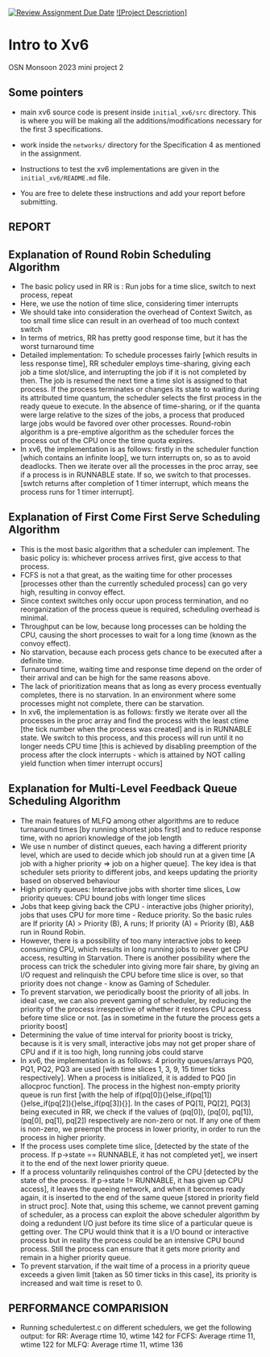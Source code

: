 [![Review Assignment Due Date](https://classroom.github.com/assets/deadline-readme-button-24ddc0f5d75046c5622901739e7c5dd533143b0c8e959d652212380cedb1ea36.svg)](https://classroom.github.com/a/DLipn7os)
[![Project Description]](https://karthikv1392.github.io/cs3301_osn/mini-projects/mp2)
# Intro to Xv6
OSN Monsoon 2023 mini project 2

## Some pointers
- main xv6 source code is present inside `initial_xv6/src` directory. This is where you will be making all the additions/modifications necessary for the first 3 specifications. 
- work inside the `networks/` directory for the Specification 4 as mentioned in the assignment.
- Instructions to test the xv6 implementations are given in the `initial_xv6/README.md` file. 

- You are free to delete these instructions and add your report before submitting. 

## REPORT

## Explanation of Round Robin Scheduling Algorithm
- The basic policy used in RR is : Run jobs for a time slice, switch to next process, repeat 
- Here, we use the notion of time slice, considering timer interrupts
- We should take into consideration the overhead of Context Switch, as too small time slice can result in an overhead of too much context switch
- In terms of metrics, RR has pretty good response time, but it has the worst turnaround time
- Detailed implementation: To schedule processes fairly [which results in less response time], RR scheduler employs time-sharing, giving each job a time slot/slice, and interrupting the job if it is not completed by then. The job is resumed the next time a time slot is assigned to that process. If the process terminates or changes its state to waiting during its attributed time quantum, the scheduler selects the first process in the ready queue to execute. In the absence of time-sharing, or if the quanta were large relative to the sizes of the jobs, a process that produced large jobs would be favored over other processes. Round-robin algorithm is a pre-emptive algorithm as the scheduler forces the process out of the CPU once the time quota expires. 
- In xv6, the implementation is as follows: firstly in the scheduler function [which contains an infinite loop], we turn interrupts on, so as to avoid deadlocks. Then we iterate over all the processes in the proc array, see if a process is in RUNNABLE state. If so, we switch to that processes. [swtch returns after completion of 1 timer interrupt, which means the process runs for 1 timer interrupt].

## Explanation of First Come First Serve Scheduling Algorithm
- This is the most basic algorithm that a scheduler can implement. The basic policy is: whichever process arrives first, give access to that process. 
- FCFS is not a that great, as the waiting time for other processes [processes other than the currently scheduled process] can go very high, resulting in convoy effect.
- Since context switches only occur upon process termination, and no reorganization of the process queue is required, scheduling overhead is minimal.
- Throughput can be low, because long processes can be holding the CPU, causing the short processes to wait for a long time (known as the convoy effect).
- No starvation, because each process gets chance to be executed after a definite time.
- Turnaround time, waiting time and response time depend on the order of their arrival and can be high for the same reasons above.
- The lack of prioritization means that as long as every process eventually completes, there is no starvation. In an environment where some processes might not complete, there can be starvation.
- In xv6, the implementation is as follows: firstly we iterate over all the processes in the proc array and find the process with the least ctime [the tick number when the process was created] and is in RUNNABLE state. We switch to this process, and this process will run until it no longer needs CPU time [this is achieved by disabling preemption of the process after the clock interrupts - which is attained by NOT calling yield function when timer interrupt occurs]

## Explanation for Multi-Level Feedback Queue Scheduling Algorithm
- The main features of MLFQ among other algorithms are to reduce turnaround times [by running shortest jobs first] and to reduce response time, with no apriori knowledge of the job length
- We use n number of distinct queues, each having a different priority level, which are used to decide which job should run at a given time [A job with a higher priority => job on a higher queue]. The key idea is that scheduler sets priority to different jobs, and keeps updating the priority based on observed behaviour
- High priority queues: Interactive jobs with shorter time slices, Low priority queues: CPU bound jobs with longer time slices 
- Jobs that keep giving back the CPU - interactive jobs (higher priority), jobs that uses CPU for more time - Reduce priority. So the basic rules are If priority (A) > Priority (B), A runs; If priority (A) = Priority (B), A&B run in Round Robin.
- However, there is a possibility of too many interactive jobs to keep consuming CPU, which results in long running jobs to never get CPU access, resulting in Starvation. There is another possibility where the process can trick the scheduler into giving more fair share, by giving an I/O request and relinquish the CPU before time slice is over, so that priority does not change - know as Gaming of Scheduler.
- To prevent starvation, we periodically boost the priority of all jobs. In ideal case, we can also prevent gaming of scheduler, by reducing the priority of the process irrespective of whether it restores CPU access before time slice or not. [as in sometime in the future the process gets a priority boost]
- Determining the value of time interval for priority boost is tricky, because is it is very small, interactive jobs may not get proper share of CPU and if it is too high, long running jobs could starve
- In xv6, the implementation is as follows: 4 priority queues/arrays PQ0, PQ1, PQ2, PQ3 are used [with time slices 1, 3, 9, 15 timer ticks respectively]. When a process is initialized, it is added to PQ0 [in allocproc function]. The process in the highest non-empty priority queue is run first [with the help of if(pq[0]){}else_if(pq[1]){}else_if(pq[2]){}else_if(pq[3]){}]. In the cases of PQ[1], PQ[2], PQ[3] being executed in RR, we check if the values of (pq[0]), (pq[0], pq[1]), (pq[0], pq[1], pq[2]) respectively are non-zero or not. If any one of them is non-zero, we preempt the process in lower priority, in order to run the process in higher priority.
- If the process uses complete time slice, [detected by the state of the process. If p->state == RUNNABLE, it has not completed yet], we insert it to the end of the next lower priority queue.
- If a process voluntarily relinquishes control of the CPU [detected by the state of the process. If p->state != RUNNABLE, it has given up CPU access], it leaves the queeing network, and when it becomes ready again, it is inserted to the end of the same queue [stored in priority field in struct proc]. Note that, using this scheme, we cannot prevent gaming of scheduler, as a process can exploit the above scheduler algorithm by doing a redundent I/O just before its time slice of a particular queue is getting over. The CPU would think that it is a I/O bound or interactive process but in reality the process could be an intensive CPU bound process. Still the process can ensure that it gets more priority and remain in a higher priority queue.
- To prevent starvation, if the wait time of a process in a priority queue exceeds a given limit [taken as 50 timer ticks in this case], its priority is increased and wait time is reset to 0.

## PERFORMANCE COMPARISION
- Running schedulertest.c on different schedulers, we get the following output:
for RR: Average rtime 10, wtime 142
for FCFS: Average rtime 11, wtime 122
for MLFQ: Average rtime 11, wtime 136


